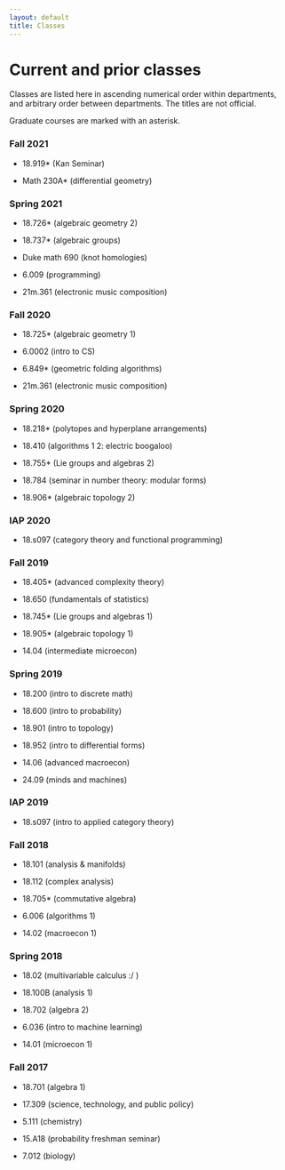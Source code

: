 ```yaml
---
layout: default
title: Classes
---
```


<script type="text/javascript" src="https://cdn.mathjax.org/mathjax/latest/MathJax.js?config=TeX-AMS-MML_HTMLorMML"> </script> 
# Current and prior classes

Classes are listed here in ascending numerical order within departments, and arbitrary order between departments.
The titles are not official.

Graduate courses are marked with an asterisk.

### Fall 2021

* 18.919\* (Kan Seminar)

* Math 230A\* (differential geometry)

### Spring 2021

* 18.726\* (algebraic geometry 2)

* 18.737\* (algebraic groups)

* Duke math 690 (knot homologies)

* 6.009 (programming)

* 21m.361 (electronic music composition)

### Fall 2020

* 18.725\* (algebraic geometry 1)

* 6.0002 (intro to CS)

* 6.849\* (geometric folding algorithms)

* 21m.361 (electronic music composition)

### Spring 2020

* 18.218\* (polytopes and hyperplane arrangements)

* 18.410 (algorithms 1 2: electric boogaloo)

* 18.755\* (Lie groups and algebras 2)

* 18.784 (seminar in number theory: modular forms)

* 18.906\* (algebraic topology 2)

### IAP 2020

* 18.s097 (category theory and functional programming)

### Fall 2019

* 18.405\* (advanced complexity theory)

* 18.650 (fundamentals of statistics)

* 18.745\* (Lie groups and algebras 1)

* 18.905\* (algebraic topology 1)

* 14.04 (intermediate microecon)

### Spring 2019

* 18.200 (intro to discrete math)

* 18.600 (intro to probability)

* 18.901 (intro to topology)

* 18.952 (intro to differential forms)

* 14.06 (advanced macroecon)

* 24.09 (minds and machines)

### IAP 2019

* 18.s097 (intro to applied category theory)

### Fall 2018

* 18.101 (analysis \& manifolds)

* 18.112 (complex analysis)

* 18.705\* (commutative algebra)

* 6.006 (algorithms 1)

* 14.02 (macroecon 1)

### Spring 2018

* 18.02 (multivariable calculus :/ )

* 18.100B (analysis 1)

* 18.702 (algebra 2)

* 6.036 (intro to machine learning)

* 14.01 (microecon 1)

### Fall 2017

* 18.701 (algebra 1)

* 17.309 (science, technology, and public policy)

* 5.111 (chemistry)

* 15.A18 (probability freshman seminar)

* 7.012 (biology)

